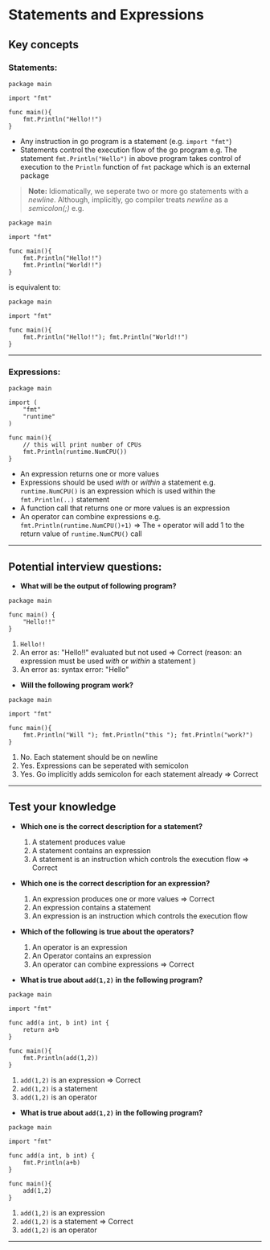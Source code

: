 # Statements and Expressions

## Key concepts
### **Statements:**
```golang
package main

import "fmt"

func main(){
    fmt.Println("Hello!!")
}
```
* Any instruction in go program is a statement (e.g. `import "fmt"`)
* Statements control the execution flow of the go program
e.g. The statement `fmt.Println("Hello")` in above program takes control of execution to the `Println` function of `fmt` package which is an external package

> **Note:** Idiomatically, we seperate two or more go statements with a _newline_. Although, implicitly, go compiler treats _newline_ as a _semicolon(;)_
e.g. 
```golang
package main

import "fmt"

func main(){
    fmt.Println("Hello!!")
    fmt.Println("World!!")
}
```
is equivalent to:
```golang
package main

import "fmt"

func main(){
    fmt.Println("Hello!!"); fmt.Println("World!!")
}
```
***
### **Expressions:**
```golang
package main

import (
    "fmt"
    "runtime"
)

func main(){
    // this will print number of CPUs
    fmt.Println(runtime.NumCPU())
}

```
* An expression returns one or more values
* Expressions should be used _with_ or _within_ a statement 
e.g. `runtime.NumCPU()` is an expression which is used within the `fmt.Println(..)` statement
* A function call that returns one or more values is an expression
* An operator can combine expressions
e.g. `fmt.Println(runtime.NumCPU()+1)` => The `+` operator will add 1 to the return value of `runtime.NumCPU()` call

***

## Potential interview questions: 
* **What will be the output of following program?**
```golang
package main

func main() {
    "Hello!!"
}
```
  1. `Hello!!`
  2. An error as: "Hello!!" evaluated but not used => Correct (reason: an expression must be used _with_ or _within_ a statement )
  3. An error as: syntax error: "Hello"  

* **Will the following program work?**
```golang
package main

import "fmt"

func main(){
    fmt.Println("Will "); fmt.Println("this "); fmt.Println("work?")
}
```
   1. No. Each statement should be on newline
   2. Yes. Expressions can be seperated with semicolon
   3. Yes. Go implicitly adds semicolon for each statement already => Correct

***
## Test your knowledge
* **Which one is the correct description for a statement?** 
    1. A statement produces value
    2. A statement contains an expression
    3. A statement is an instruction which controls the execution flow => Correct

* **Which one is the correct description for an expression?** 
    1. An expression produces one or more values => Correct
    2. An expression contains a statement
    3. An expression is an instruction which controls the execution flow

* **Which of the following is true about the operators?** 
    1. An operator is an expression
    2. An Operator contains an expression
    3. An operator can combine expressions => Correct

* **What is true about `add(1,2)` in the following program?**
```golang
package main

import "fmt"

func add(a int, b int) int {
    return a+b
}

func main(){
    fmt.Println(add(1,2))
}
```
   1. `add(1,2)` is an expression => Correct
   2. `add(1,2)` is a statement
   3. `add(1,2)` is an operator

* **What is true about `add(1,2)` in the following program?**
```golang
package main

import "fmt"

func add(a int, b int) {
    fmt.Println(a+b)
}

func main(){
    add(1,2)
}
```
   1. `add(1,2)` is an expression 
   2. `add(1,2)` is a statement => Correct
   3. `add(1,2)` is an operator
***